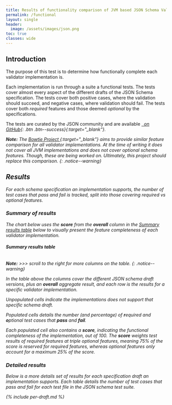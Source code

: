 ```yaml
---
title: Results of functionality comparison of JVM based JSON Schema Validation Implementations
permalink: /functional
layout: single
header:
  image: /assets/images/json.png
toc: true
classes: wide
---
```


## Introduction

The purpose of this test is to determine how functionally complete each validator implementation is.

Each implementation is run through a suite a functional tests.
The tests cover almost every aspect of the different drafts of the JSON Schema specification.
The tests cover both positive cases, where the validation should succeed, and negative cases, where validation should fail.
The tests cover both _required_ features and those deemed _optional_ by the specifications.

The tests are curated by the JSON community and are available [<i class="fab fa-fw fa-github"/>&nbsp; on GitHub][JSON-Schema-Test-Suite]{: .btn .btn--success}{:target="_blank"}.

**Note:**
The [Bowtie Project <i class="fas fa-external-link-alt"></i>][Bowtie]{:target="_blank"} aims to provide similar feature 
comparison for _all_ validator implementations.
At the time of writing it does not cover all JVM implementations and does not cover optional schema features.
Though, these are being worked on.  Ultimately, this project should replace this comparison.
{: .notice--warning}

## Results

For each schema specification an implementation supports, the number of test cases that pass and fail is tracked, 
split into those covering _required_ vs _optional_ features.

### Summary of results

The chart below uses the **score** from the **overall** column in the [Summary results table](#summary-of-results) below to visually 
present the feature completeness of each validator implementation.

<div>
  <canvas id="summaryChart"></canvas>
</div>

#### Summary results table

<div>
 <table id="summaryTable"></table>
</div>

**Note:** &gt;&gt;&gt; scroll to the right for more columns on the table.
{: .notice--warning}

In the table above the columns cover the different JSON schema draft versions, plus an **overall** aggregate result, 
and each row is the results for a specific validator implementation.

Unpopulated cells indicate the implementations does not support that specific schema draft.

Populated cells details the number (and percentage) of **r**equired and **o**ptional test cases that **pass** and **fail**.

Each populated cell also contains a **score**, indicating the functional completeness of the implementation, out of 100.
The **score** weights test results of _required_ features at triple _optional_ features, meaning 75% of the score is reserved for _required_ features,
whereas _optional_ features only account for a maximum 25% of the score.

### Detailed results

Below is a more details set of results for each specification draft an implementation supports.
Each table details the number of test cases that pass and fail for each test file in the JSON schema test suite.

{% include per-draft.md %}

[//]: # (Chart scripts: https://www.chartjs.org/docs/latest/)
<script src="https://cdn.jsdelivr.net/npm/chart.js"></script>

[//]: # (Table scripts: https://github.com/fiduswriter/Simple-DataTables)
<link href="https://cdn.jsdelivr.net/npm/simple-datatables@7.3.0/dist/style.css" rel="stylesheet" type="text/css">
<script src="https://cdn.jsdelivr.net/npm/simple-datatables@7.3.0" type="text/javascript"></script>

<script>
    const implData = {% include implementations.json %};

    const summaryData = {% include functional-summary.json %};
    
    let filteredRows = summaryData.rows.filter(row => row[0] !== "Jackson");

    function createRow(row){
      function formatResult(result){
        if (result.score === 0.0) {
          return "";
        }

        return  "Score: " + result.score
           + "<br>pass:"
           + "<br>r: " + result.requiredPass + "(" + result.requiredPassPct + "%)"
           + "<br>o: " + result.optionalPass + "(" + result.optionalPassPct + "%)"
           + "<br>fail:"
           + "<br>r: " + result.requiredFail + "(" + result.requiredFailPct + "%)"
           + "<br>o: " + result.optionalFail + "(" + result.optionalFailPct + "%)"
           ;
      }
      let cells = row.slice(1).map(result => formatResult(result));
      cells.unshift(row[0]);
      return cells;
    } 

    new simpleDatatables.DataTable("#summaryTable", {
        paging: false,
        searchable: false,
        data: {
            "headings": summaryData.headings.map(h => h + '\u00A0'.repeat(Math.max(0, 25 - h.length))),
            "data": filteredRows.map(row => createRow(row))
        }
    });

    new Chart(document.getElementById('summaryChart'), 
        {
          type: 'bar',
          data: {
          labels: filteredRows.map(row => row[0]),
          datasets: [{
             data: filteredRows.map(row => row[1].score),
             borderColor: filteredRows.map(row => implData.find(impl => impl.shortName === row[0]).color),
             backgroundColor: filteredRows.map(row => implData.find(impl => impl.shortName === row[0]).color.replace('rgb', 'rgba').replace(')', ',0.2)')),
             borderWidth: 1
           }]
          },
          options: {
            plugins: {
                title: {
                    display: true,
                    text: 'Overall functional score'
                },
                legend: {
                    display: false
                }
            },
            scales: {
              y: {
                beginAtZero: false,
                suggestedMin: 80,
                suggestedMax: 100
              }
            }
          },
        });
</script>

[JSON-Schema-Test-Suite]: https://github.com/json-schema-org/JSON-Schema-Test-Suite
[Bowtie]: https://github.com/bowtie-json-schema/bowtie

